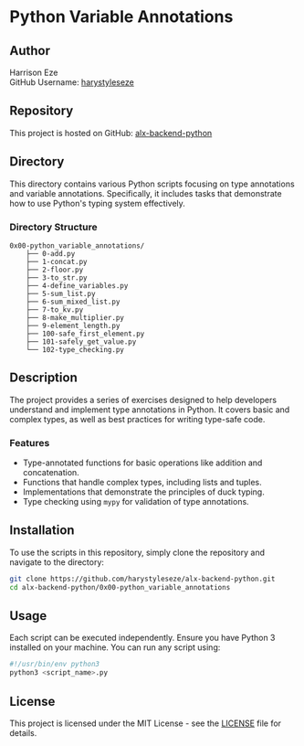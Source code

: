 # Python Variable Annotations

## Author
Harrison Eze  
GitHub Username: [harystyleseze](https://github.com/harystyleseze)

## Repository
This project is hosted on GitHub: [alx-backend-python](https://github.com/harystyleseze/alx-backend-python)

## Directory
This directory contains various Python scripts focusing on type annotations and variable annotations. Specifically, it includes tasks that demonstrate how to use Python's typing system effectively.

### Directory Structure
```
0x00-python_variable_annotations/
    ├── 0-add.py
    ├── 1-concat.py
    ├── 2-floor.py
    ├── 3-to_str.py
    ├── 4-define_variables.py
    ├── 5-sum_list.py
    ├── 6-sum_mixed_list.py
    ├── 7-to_kv.py
    ├── 8-make_multiplier.py
    ├── 9-element_length.py
    ├── 100-safe_first_element.py
    ├── 101-safely_get_value.py
    └── 102-type_checking.py
```

## Description
The project provides a series of exercises designed to help developers understand and implement type annotations in Python. It covers basic and complex types, as well as best practices for writing type-safe code.

### Features
- Type-annotated functions for basic operations like addition and concatenation.
- Functions that handle complex types, including lists and tuples.
- Implementations that demonstrate the principles of duck typing.
- Type checking using `mypy` for validation of type annotations.

## Installation
To use the scripts in this repository, simply clone the repository and navigate to the directory:

```bash
git clone https://github.com/harystyleseze/alx-backend-python.git
cd alx-backend-python/0x00-python_variable_annotations
```

## Usage
Each script can be executed independently. Ensure you have Python 3 installed on your machine. You can run any script using:

```bash
#!/usr/bin/env python3
python3 <script_name>.py
```

## License
This project is licensed under the MIT License - see the [LICENSE](LICENSE) file for details.
```
